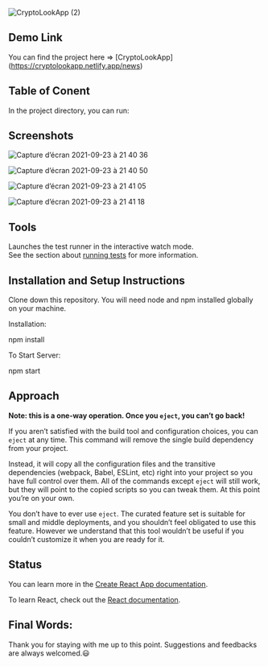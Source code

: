 ![CryptoLookApp (2)](https://user-images.githubusercontent.com/59845983/134578979-b225179d-0837-4c98-bbb9-d619c29caae6.png)



## Demo Link
You can find the project here => [CryptoLookApp] (https://cryptolookapp.netlify.app/news)


## Table of Conent

In the project directory, you can run:

## Screenshots

![Capture d’écran 2021-09-23 à 21 40 36](https://user-images.githubusercontent.com/59845983/134577180-01fa7230-dbe6-4c3f-b596-fae38d0982c5.png)

![Capture d’écran 2021-09-23 à 21 40 50](https://user-images.githubusercontent.com/59845983/134577218-5488b627-13bd-4cc1-9a12-936d7326c29f.png)

![Capture d’écran 2021-09-23 à 21 41 05](https://user-images.githubusercontent.com/59845983/134577257-4f78a959-ef3c-4b5d-b0c0-dfe541565891.png)

![Capture d’écran 2021-09-23 à 21 41 18](https://user-images.githubusercontent.com/59845983/134577327-c945125b-ab47-4e64-b777-c2f0ce62a645.png)

## Tools

Launches the test runner in the interactive watch mode.\
See the section about [running tests](https://facebook.github.io/create-react-app/docs/running-tests) for more information.

## Installation and Setup Instructions

Clone down this repository. You will need node and npm installed globally on your machine.

Installation:

npm install

To Start Server:

npm start


## Approach

**Note: this is a one-way operation. Once you `eject`, you can’t go back!**

If you aren’t satisfied with the build tool and configuration choices, you can `eject` at any time. This command will remove the single build dependency from your project.

Instead, it will copy all the configuration files and the transitive dependencies (webpack, Babel, ESLint, etc) right into your project so you have full control over them. All of the commands except `eject` will still work, but they will point to the copied scripts so you can tweak them. At this point you’re on your own.

You don’t have to ever use `eject`. The curated feature set is suitable for small and middle deployments, and you shouldn’t feel obligated to use this feature. However we understand that this tool wouldn’t be useful if you couldn’t customize it when you are ready for it.

## Status

You can learn more in the [Create React App documentation](https://facebook.github.io/create-react-app/docs/getting-started).

To learn React, check out the [React documentation](https://reactjs.org/).

## Final Words:
Thank you for staying with me up to this point. Suggestions and feedbacks are always welcomed.😃
